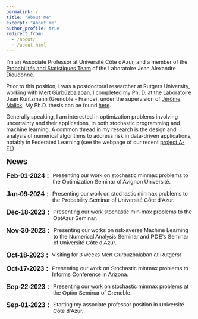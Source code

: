```yaml
---
permalink: /
title: "About me"
excerpt: "About me"
author_profile: true
redirect_from:
  - /about/
  - /about.html
---
```


<!-- ***I’m on the market for a postdoc position!*** -->

I’m an Associate Professor at Université Côte d’Azur, and a member of the [Probabilités and Statistiques Team](https://math.univ-cotedazur.fr) of the Laboratoire Jean Alexandre Dieudonné.

Prior to this position, I was a postdoctoral researcher at Rutgers University, working with [Mert Gürbüzbalaban](https://scholar.google.fr/citations?hl=fr&user=m-nZ7MgAAAAJ). I completed my Ph. D. at the Laboratoire Jean Kuntzmann (Grenoble - France), under the supervision of [Jérôme Malick](https://ljk.imag.fr/membres/Jerome.Malick/). My Ph.D. thesis can be found [here](/files/phd_thesis.pdf).

Generally speaking, I am interested in optimization problems involving uncertainty and their applications, in both stochastic programming and machine learning.  A common thread in my research is the design and analysis of numerical algorithms to address risk in data-driven applications, notably in Federated Learning (see the webpage of our recent [project &#916;-FL](/projects/sfl-overview/)).


<div style="font-family: Arial, sans-serif;">
    <b style="font-size:22px; font-family: 'Lora', sans-serif; margin-bottom: 10px; display: block;">News</b>
    <ul style="list-style-type: none; padding-left: 0; font-size: 15px;">
        <li style="margin-bottom: 15px; display: flex; align-items: flex-start;">
            <div style="flex-shrink: 0; margin-right: 10px;">
                <span style="font-weight: bold; font-size: 18px;">Feb-01-2024 :</span>
            </div>
            <div style="flex-grow: 1;">
                Presenting our work on stochastic minmax problems to the Optimization Seminar of Avignon Université.
            </div>
        </li>                  
        <li style="margin-bottom: 15px; display: flex; align-items: flex-start;">
            <div style="flex-shrink: 0; margin-right: 10px;">
                <span style="font-weight: bold; font-size: 18px;">Jan-09-2024 :</span>
            </div>
            <div style="flex-grow: 1;">
                Presenting our work on stochastic minmax problems to the Probability Seminar of Université Côte d’Azur.
            </div>
        </li>
        <li style="margin-bottom: 15px; display: flex; align-items: flex-start;">
            <div style="flex-shrink: 0; margin-right: 10px;">
                <span style="font-weight: bold; font-size: 18px;">Dec-18-2023 :</span>
            </div>
            <div style="flex-grow: 1;">
                Presenting our work stochastic min-max problems to the OptAzur Seminar.
            </div>
        </li>
        <li style="margin-bottom: 15px; display: flex; align-items: flex-start;">
            <div style="flex-shrink: 0; margin-right: 10px;">
                <span style="font-weight: bold; font-size: 18px;">Nov-30-2023 :</span>
            </div>
            <div style="flex-grow: 1;">
                Presenting our works on risk-averse Machine Learning to the Numerical Analysis Seminar and PDE’s Seminar of Université Côte d’Azur.
            </div>
        </li>
        <li style="margin-bottom: 15px; display: flex; align-items: flex-start;">
            <div style="flex-shrink: 0; margin-right: 10px;">
                <span style="font-weight: bold; font-size: 18px;">Oct-18-2023 :</span>
            </div>
            <div style="flex-grow: 1;">
                Visiting for 3 weeks Mert Gurbuzbalaban at Rutgers!
            </div>
        </li>
        <li style="margin-bottom: 15px; display: flex; align-items: flex-start;">
            <div style="flex-shrink: 0; margin-right: 10px;">
                <span style="font-weight: bold; font-size: 18px;">Oct-17-2023 :</span>
            </div>
            <div style="flex-grow: 1;">
                Presenting our work on Stochastic minmax problems to Informs Conference in Arizona.
            </div>
        </li>
        <li style="margin-bottom: 15px; display: flex; align-items: flex-start;">
            <div style="flex-shrink: 0; margin-right: 10px;">
                <span style="font-weight: bold; font-size: 18px;">Sep-22-2023 :</span>
            </div>
            <div style="flex-grow: 1;">
                Presenting our work on stochastic minmax problems at the Optim Seminar of Grenoble.
            </div>
        </li>
        <li style="margin-bottom: 15px; display: flex; align-items: flex-start;">
            <div style="flex-shrink: 0; margin-right: 10px;">
                <span style="font-weight: bold; font-size: 18px;">Sep-01-2023 :</span>
            </div>
            <div style="flex-grow: 1;">
                Starting my associate professor position in Université Côte d’Azur.
            </div>
        </li>
        <!-- Repeat the same structure for other list items -->
    </ul>
</div>
